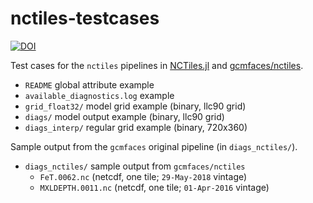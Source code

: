 # nctiles-testcases

[![DOI](https://zenodo.org/badge/221528479.svg)](https://zenodo.org/badge/latestdoi/221528479) 

Test cases for the `nctiles` pipelines in [NCTiles.jl](https://github.com/gaelforget/NCTiles.jl) and [gcmfaces/nctiles](https://github.com/MITgcm/gcmfaces).

- `README` global attribute example
- `available_diagnostics.log` example
- `grid_float32/` model grid example (binary, llc90 grid)
- `diags/` model output example (binary, llc90 grid)
- `diags_interp/` regular grid example (binary, 720x360)

Sample output from the `gcmfaces` original pipeline (in `diags_nctiles/`).

- `diags_nctiles/` sample output from `gcmfaces/nctiles`
	- `FeT.0062.nc` (netcdf, one tile; `29-May-2018` vintage)
	- `MXLDEPTH.0011.nc` (netcdf, one tile; `01-Apr-2016` vintage)
